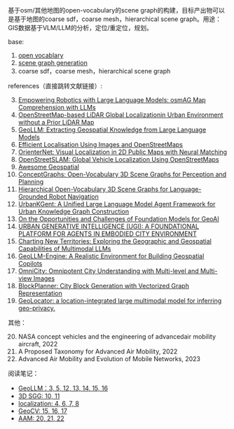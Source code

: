 基于osm/其他地图的open-vocabulary的scene graph的构建，目标产出物可以是基于地图的coarse sdf，coarse mesh，hierarchical scene graph。用途：GIS数据基于VLM/LLM的分析，定位/重定位，规划。

base:
1. [open vocablary](./01.md)
2. [scene graph generation](./02.md)
3. coarse sdf，coarse mesh，hierarchical scene graph

references（直接跳转文献链接）:

3. [Empowering Robotics with Large Language Models: osmAG Map Comprehension with LLMs](https://arxiv.org/html/2403.08228v1)
4. [OpenStreetMap-based LiDAR Global Localizationin Urban Environment without a Prior LiDAR Map](https://arxiv.org/pdf/2202.07516)
5. [GeoLLM: Extracting Geospatial Knowledge from Large Language Models](https://openreview.net/forum?id=TqL2xBwXP3)
6. [Efficient Localisation Using Images and OpenStreetMaps](http://www.ipb.uni-bonn.de/pdfs/zhou2021iros.pdf)
7. [OrienterNet: Visual Localization in 2D Public Maps with Neural Matching](https://openaccess.thecvf.com/content/CVPR2023/supplemental/Sarlin_OrienterNet_Visual_Localization_CVPR_2023_supplemental.pdf)
8. [OpenStreetSLAM: Global Vehicle Localization Using OpenStreetMaps](https://www.vision.rwth-aachen.de/media/papers/florosicra13.pdf)
9.  [Awesome Geospatial](https://github.com/sacridini/Awesome-Geospatial?tab=readme-ov-file#python)
10. [ConceptGraphs: Open-Vocabulary 3D Scene Graphs for Perception and Planning](https://concept-graphs.github.io/)
11. [Hierarchical Open-Vocabulary 3D Scene Graphs for Language-Grounded Robot Navigation](https://hovsg.github.io/)
12. [UrbanKGent: A Unified Large Language Model Agent Framework for Urban Knowledge Graph Construction](https://arxiv.org/pdf/2402.06861)
13. [On the Opportunities and Challenges of Foundation Models for GeoAI](https://dl.acm.org/doi/pdf/10.1145/3653070)
14. [URBAN GENERATIVE INTELLIGENCE (UGI): A FOUNDATIONAL PLATFORM FOR AGENTS IN EMBODIED CITY ENVIRONMENT](https://arxiv.org/pdf/2312.11813)
15. [Charting New Territories: Exploring the Geographic and Geospatial Capabilities of Multimodal LLMs](https://arxiv.org/pdf/2311.14656)
16. [GeoLLM-Engine: A Realistic Environment for Building Geospatial Copilots](https://arxiv.org/pdf/2404.15500)
17. [OmniCity: Omnipotent City Understanding with Multi-level and Multi-view Images](https://liweijia.github.io/assets/pdf/CVPR2023_OmniCity_camera_ready.pdf)
18. [BlockPlanner: City Block Generation with Vectorized Graph Representation](https://openaccess.thecvf.com/content/ICCV2021/papers/Xu_BlockPlanner_City_Block_Generation_With_Vectorized_Graph_Representation_ICCV_2021_paper.pdf)
19. [GeoLocator: a location-integrated large multimodal model for inferring geo-privacy.](https://arxiv.org/pdf/2311.13018)

其他：

20. NASA concept vehicles and the engineering of advancedair mobility aircraft, 2022
21. A Proposed Taxonomy for Advanced Air Mobility, 2022
22. Advanced Air Mobility and Evolution of Mobile Networks, 2023

阅读笔记：

+ [GeoLLM：3, 5, 12, 13, 14, 15, 16](./03.md)
+ [3D SGG: 10, 11](./05.md)
+ [localization: 4, 6, 7, 8](./06.md)
+ [GeoCV: 15, 16, 17](./07.md)
+ [AAM: 20, 21, 22](./08.md)
